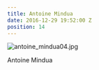 ```yaml
---
title: Antoine Mindua
date: 2016-12-29 19:52:00 Z
position: 14
---
```


![antoine_mindua04.jpg](/uploads/antoine_mindua04.jpg)

Antoine Mindua